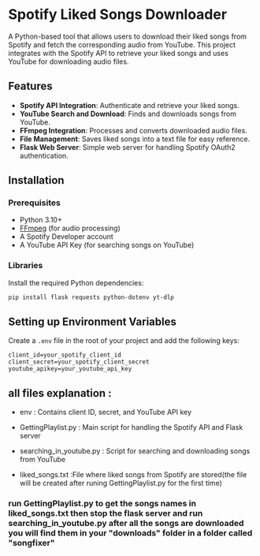 # Spotify Liked Songs Downloader

A Python-based tool that allows users to download their liked songs from Spotify and fetch the corresponding audio from YouTube. This project integrates with the Spotify API to retrieve your liked songs and uses YouTube for downloading audio files.

## Features

- **Spotify API Integration**: Authenticate and retrieve your liked songs.
- **YouTube Search and Download**: Finds and downloads songs from YouTube.
- **FFmpeg Integration**: Processes and converts downloaded audio files.
- **File Management**: Saves liked songs into a text file for easy reference.
- **Flask Web Server**: Simple web server for handling Spotify OAuth2 authentication.

## Installation

### Prerequisites

- Python 3.10+
- [FFmpeg](https://ffmpeg.org/download.html) (for audio processing)
- A Spotify Developer account
- A YouTube API Key (for searching songs on YouTube)

### Libraries

Install the required Python dependencies:

```bash
pip install flask requests python-dotenv yt-dlp
```
## Setting up Environment Variables

Create a `.env` file in the root of your project and add the following keys:

```env
client_id=your_spotify_client_id
client_secret=your_spotify_client_secret
youtube_apikey=your_youtube_api_key
```
## all files explanation :

- env :
 Contains client ID, secret, and YouTube API key

 - GettingPlaylist.py :
 Main script for handling the Spotify API and Flask server

- searching_in_youtube.py :
Script for searching and downloading songs from YouTube

- liked_songs.txt
:File where liked songs from Spotify are stored(the file will be created after runing GettingPlaylist.py for the first time)

### run GettingPlaylist.py to get the songs names in liked_songs.txt then stop the flask server and run searching_in_youtube.py after all the songs are downloaded you will find them in your "downloads" folder in a folder called "songfixer"



 
